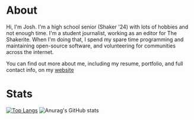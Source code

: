# About
Hi, I'm Josh. I'm a high school senior (Shaker '24) with lots of hobbies and not enough time. I'm a student journalist, working as an editor for The Shakerite. When I'm doing that, I spend my spare time programming and maintaining open-source software, and volunteering for communities across the internet.

You can find out more about me, including my resume, portfolio, and full contact info, on my [website](https://morpheus636.com)

# Stats
[![Top Langs](https://github-readme-stats.vercel.app/api/top-langs/?username=morpheus636&layout=compact&theme=transparent)](https://github.com/anuraghazra/github-readme-stats) 
![Anurag's GitHub stats](https://github-readme-stats.vercel.app/api?username=morpheus636&show_icons=true&theme=transparent)
